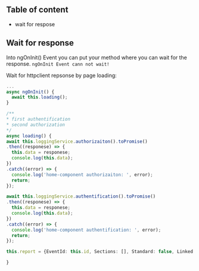 ## Table of content
* wait for respose

## Wait for response

Into ngOnInit() Event you can put your method where you can wait for the response. `ngOnInit Event cann not wait!`

Wait for httpclient repsonse by page loading:

```typescript
...
async ngOnInit() {
  await this.loading();
}

/**
* first authentification
* second authorization
*/
async loading() {
await this.loggingService.authorizaiton().toPromise()
.then((responese) => { 
  this.data = responese;
  console.log(this.data);
})
.catch((error) => {
  console.log('home-component authorizaiton: ', error);
  return;
});

await this.loggingService.authentification().toPromise()
.then((responese) => {
  this.data = responese; 
  console.log(this.data);
})
.catch((error) => { 
  console.log('home-component authentification: ', error);
  return;
});

this.report = {EventId: this.id, Sections: [], Standard: false, Linked: false};

}
```
